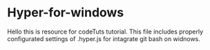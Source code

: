# Hyper-for-windows
Hello this is resource for codeTuts tutorial. 
This file includes properly configurated settings of .hyper.js for intagrate git bash on widnows.  
